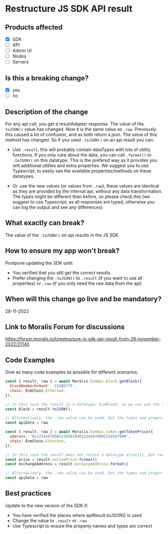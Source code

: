 # Restructure JS SDK API result

## Products affected
- [x] SDK
- [ ] API
- [ ] Admin UI
- [ ] Nodes
- [ ] Servers

## Is this a breaking change?
- [x] yes
- [ ] no

## Description of the change

For any api call, you get a resultAdapter response. The value of the `toJSON()` value has changed. Now it is the same value as `.raw`. Previously this caused a lot of confusion, and as both return a json. The value of this method has changed. So if you used `.toJSON()` on an api result you can:

- Use `.result`, this will probably contain dataTypes with lots of utility functions. If you only care about the data, you can call `.format()` or `.toJSON()` on this datatype. This is the prefered way as it provides you wilt additional utilites and extra properties. We suggest you to use Typescript, to easily see the available properties/methods on these datatypes.

- Or. use the new values (or values from `.raw`), these values are identical as they are provided by the internal api, without any data transformation. The types might be different than before, so please check this (we suggest to use Typescript, as all responses are typed, otherwise you can log the output and see any differences)
 
## What exactly can break?

The value of the `.toJSON()` on api results in the JS SDK

## How to ensure my app won't break?

Postpone updating the SDK until:
- You verified that you still get the correct results
- Prefer changing the `.toJSON()` to `.result` (if you want to use all properties) or `.raw` (if you only need the raw data from the api)

## When will this change go live and be mandatory?

28-11-2022

## Link to Moralis Forum for discussions

https://forum.moralis.io/t/restructure-js-sdk-api-result-from-28-november-2022/21140

## Code Examples

Give as many code examples as possible for different scenarios.

```javascript
const { result, raw } = await Moralis.EvmApi.block.getBlock({
  blockNumberOrHash: '15305775',
  chain: EvmChain.Ethereum,
});

// In this case the result is a datatype: EvmBlock, so we can use the toJSON() method on this datatype
const block = result.toJSON();

// Alternatively, the .raw value can be used, but the types and property names might differ a bit
const apiData = raw
```


```javascript
const { result, raw } = await Moralis.EvmApi.token.getTokenPrice({
  address: '0x1234567890123456789012345678901234567890',
  chain: EvmChain.Ethereum,
});

// In this case the result does not return a datatype directly, but rather an object with properties as 'nativePrice' and 'exchangeAddress'. To get serializable values you can call:
const price = result.nativePrice.format()
const exchangeAddress = result.exchangeAddress.format()

// Alternatively, the .raw value can be used, but the types and property names might differ a bit
const apiData = raw
```

## Best practices

Update to the new version of the SDK if:
- You have verified the places where apiResult.toJSON() is used
- Change the value to `.result` or `.raw`
- Use Typescript to ensure the property names and types are correct
